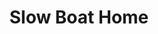 ---
title:          "Slow Boat Home"
genre:          "modern"
chinesetitle:   "情越海岸線"
previoustitle:  "Love Exceeds the Coastline"
episodes:       "25"
producer:       "Leung Choi-Yuen"
broadcaststart: 2013-05-13
broadcastend:   2013-06-14
website:        "http://programme.tvb.com/drama/slowboathome/"
starring:       "Raymond Wong, Ruco Chan, Aimee Chan, <mark>Selena Lee</mark>, Elaine Yiu, Matt Yeung, Cilla Lok"
synopsis:       "<strong>Cheung Po-Sang</strong> (<em>Raymond Wong</em>), who was born and raised in Cheung Chau, is a man with grandiose aims but puny talents, putting the seafood restaurant run by his father <strong>Cheung Sing-Mui</strong> (<em>Elliot Yue</em>) out of business.  Po Sang feels down-hearted, his close associate <strong>Cheng Po-Po</strong> (<em>Aimee Chan</em>), a female TV producer, remains steadfast with loyalty to him, fighting with him side-by-side all along. Even when Po Sang suffers from a fracture due to a boating accident and becomes physically disabled, Po Po is willing to push the wheelchair for him. On the other hand, <strong>Kwok Hei-Man</strong> (<em>Selena Lee</em>) gives up her own career all of a sudden and returns to Cheung Chau, helping her mother <strong>Ip Wing-Shan</strong> (<em>Susan Tse</em>) run the holiday home rental business. It turns out that Hei-Man has secretly joined hands with some outsiders, planning to develop a hotel conglomerate. Hei Man also attempts to have an affair with Po-Sang, trying to make Po Po go away. What Hei Man has done is noticed by her first love <strong>Ching Lai-Wing</strong> (<em>Ruco Chan</em>), who cannot put up with it, as such, he and Po-Po become fellow sufferers, commiserating with each other. As Po Po is about to give up verifying her parentage and return to the USA, unexpectedly, a sudden reversal of the holiday home acquisition process occurs…"
fullname:       "Kwok Hei-Man (Heidi)"
altname:        "Man Lui"
age:            "28"
identity:       "CEO of holiday hostel"
appearance:     "2-25"
image:          "yes"
---